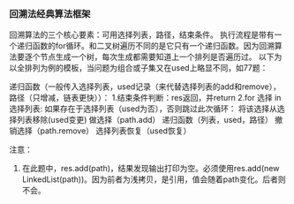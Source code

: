 ### 回溯法经典算法框架
回溯算法的三个核心要素：可用选择列表，路径，结束条件。
执行流程是带有一个递归函数的for循环。和二叉树遍历不同的是它只有一个递归函数。因为回溯算法要逐个节点生成一个树，每次生成都需要知道上一个排列是否遍历过。
以下为以全排列为例的模板，当问题为组合或子集又在used上略显不同，如77题：

递归函数（一般传入选择列表，used记录（来代替选择列表的add和remove），路径（只增减，链表更快））：
    1.结束条件判断：res返回，并return
    2.for 选择 in 选择列表:
        如果存在于选择列表（used为否），否则跳过此次循环：
            将该选择从选择列表移除(used变更)
            做选择（path.add）
            递归函数（列表，used，路径）
            撤销选择（path.remove）
            选择列表恢复（used恢复）

注意：
1. 在此题中，res.add(path)，结果发现输出打印为空。必须使用res.add(new LinkedList(path))。因为前者为浅拷贝，是引用，值会随着path变化。后者则不会。